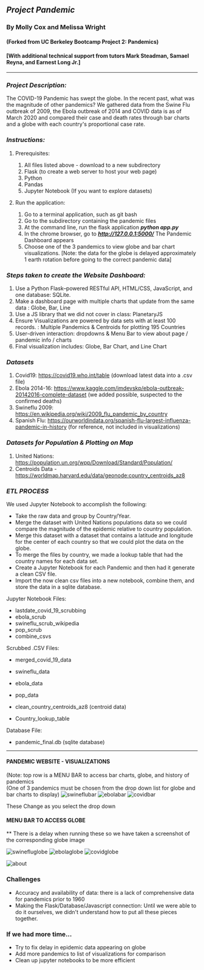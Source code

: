 ## ***Project Pandemic***
### By Molly Cox and Melissa Wright
#### (Forked from UC Berkeley Bootcamp Project 2:  Pandemics)
#### [With additional technical support from tutors Mark Steadman, Samael Reyna, and Earnest Long Jr.]
---
### ***Project Description:***
The COVID-19 Pandemic has swept the globe.  In the recent past, what was the magnitude of other pandemics?  We gathered data from the Swine Flu outbreak of 2009, the Ebola outbreak of 2014 and  COVID data is as of March 2020 and compared their case and death rates through bar charts and a globe with each country's proportional case rate.

### ***Instructions:***
1. Prerequisites:
    1.  All files listed above - download to a new subdirectory
    1. Flask (to create a web server to host your web page)
    1.  Python
    1.  Pandas       
    1. Jupyter Notebook (If you want to explore datasets)
    

2. Run the application:
    1. Go to a terminal application, such as git bash
    1. Go to the subdirectory containing the pandemic files 
    1. At the command line, run the flask application 
        ***python app.py***
    1. In the chrome browser, go to ***http://127.0.0.1:5000/***
        The Pandemic Dashboard appears
    1. Choose one of the 3 pandemics to view globe and bar chart visualizations.
    [Note:  the data for the globe is delayed approximately 1 earth rotation before going to the correct pandemic data]

### ***Steps taken to create the Website Dashboard:***
1. Use a Python Flask–powered RESTful API, HTML/CSS, JavaScript, and one database:  SQLite. 
1. Make a dashboard page with multiple charts that update from the same data : Globe, Bar, Line  
1. Use a JS library that we did not cover in class:  PlanetaryJS
1. Ensure Visualizations are powered by  data sets with at least 100 records. : Multiple Pandemics & Centroids for plotting 195 Countries 
1. User-driven interaction: dropdowns & Menu Bar to view about page / pandemic info / charts 
1. Final visualization includes: Globe, Bar Chart, and Line Chart


### ***Datasets***
1. Covid19:   https://covid19.who.int/table (download latest data into a .csv file)
1. Ebola 2014-16:  https://www.kaggle.com/imdevskp/ebola-outbreak-20142016-complete-dataset (we added possible, suspected to the confirmed deaths)
1. Swineflu 2009:  https://en.wikipedia.org/wiki/2009_flu_pandemic_by_country
1. Spanish Flu:  https://ourworldindata.org/spanish-flu-largest-influenza-pandemic-in-history  (for reference, not included in visualizations) 

### ***Datasets for Population & Plotting on Map***

1. United Nations:  https://population.un.org/wpp/Download/Standard/Population/
1. Centroids Data - https://worldmap.harvard.edu/data/geonode:country_centroids_az8 

### ***ETL PROCESS***

We used Jupyter Notebook to accomplish the following:
* Take the raw data and group by Country/Year. 
* Merge the dataset with United Nations populations data so we could compare the magnitude of the epidemic relative to country population.
* Merge this dataset with a dataset that contains a latitude and longitude for the center of each country so that we could plot the data on the globe.  
* To merge the files by country, we made a lookup table that had the country names for each data set.  
* Create a Jupyter Notebook for each Pandemic and then had it generate a clean CSV file. 
* Import the now clean csv files into a new notebook, combine them, and store the data in a sqlite database.

Jupyter Notebook Files:
* lastdate_covid_19_scrubbing
* ebola_scrub
* swineflu_scrub_wikipedia
* pop_scrub
* combine_csvs

Scrubbed .CSV Files:
* merged_covid_19_data
* swineflu_data
* ebola_data

* pop_data
* clean_country_centroids_az8 (centroid data)
* Country_lookup_table

Database File:
* pandemic_final.db (sqlite database)


---
#### PANDEMIC WEBSITE - VISUALIZATIONS
(Note: top row is a MENU BAR to access bar charts, globe, and history of pandemics  
(One of 3 pandemics must be chosen from the drop down list for globe and bar charts to display) 
![swineflubar](Images/swineflubar.png)
![ebolabar](Images/ebolabar.png)
![covidbar](Images/covidbar.png)

These Change as you select the drop down 
#### MENU BAR TO ACCESS GLOBE 
** There is a delay when running these so we have taken a screenshot of the corresponding globe image

 ![swinefluglobe](Images/swinefluglobe.png)
 ![ebolaglobe](Images/ebolaglobe.png)
 ![covidglobe](Images/covidglobe.png)

 ![about](Images/about.png)

 ### Challenges
 * Accuracy and availability of data: there is a lack of comprehensive data for pandemics prior to 1960 
 * Making the Flask/Database/Javascript connection:  Until we were able to do it ourselves, we didn't understand how to put all these pieces together.

 ### If we had more time...
 * Try to fix delay in epidemic data appearing on globe
 * Add more pandemics to list of visualizations for comparison
 * Clean up jupyter notebooks to be more efficient
